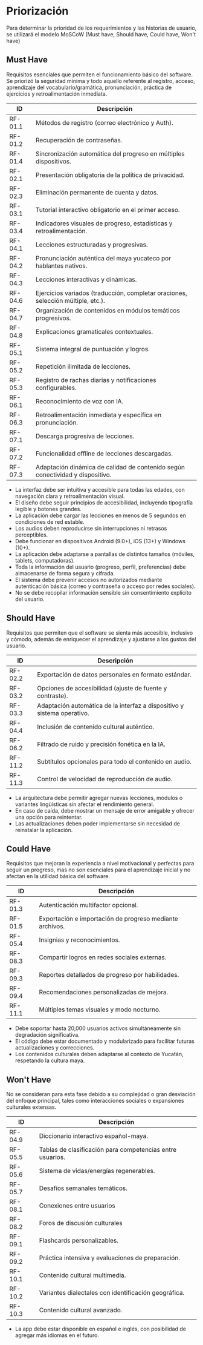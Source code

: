 # Priorización

Para determinar la prioridad de los requerimientos y las historias de usuario, se
utilizará el modelo MoSCoW (Must have, Should have, Could have, Won't have)

## Must Have
Requisitos esenciales que permiten el funcionamiento básico del software. Se
priorizó la seguridad mínima y todo aquello referente al registro, acceso, aprendizaje
del vocabulario/gramática, pronunciación, práctica de ejercicios y retroalimentación
inmediata.

| ID | Descripción |
|----|-------------|
| RF-01.1 | Métodos de registro (correo electrónico y Auth). |
| RF-01.2 | Recuperación de contraseñas. |
| RF-01.4 | Sincronización automática del progreso en múltiples dispositivos. |
| RF-02.1 | Presentación obligatoria de la política de privacidad. |
| RF-02.3 | Eliminación permanente de cuenta y datos. |
| RF-03.1 | Tutorial interactivo obligatorio en el primer acceso. |
| RF-03.4 | Indicadores visuales de progreso, estadísticas y retroalimentación. |
| RF-04.1 | Lecciones estructuradas y progresivas. |
| RF-04.2 | Pronunciación auténtica del maya yucateco por hablantes nativos. |
| RF-04.3 | Lecciones interactivas y dinámicas. |
| RF-04.6 | Ejercicios variados (traducción, completar oraciones, selección múltiple, etc.). |
| RF-04.7 | Organización de contenidos en módulos temáticos progresivos. |
| RF-04.8 | Explicaciones gramaticales contextuales. |
| RF-05.1 | Sistema integral de puntuación y logros. |
| RF-05.2 | Repetición ilimitada de lecciones. |
| RF-05.3 | Registro de rachas diarias y notificaciones configurables. |
| RF-06.1 | Reconocimiento de voz con lA. |
| RF-06.3 | Retroalimentación inmediata y específica en pronunciación. |
| RF-07.1 | Descarga progresiva de lecciones. |
| RF-07.2 | Funcionalidad offline de lecciones descargadas. |
| RF-07.3 | Adaptación dinámica de calidad de contenido según conectividad y dispositivo. |
- La interfaz debe ser intuitiva y accesible para todas las edades, con navegación clara y retroalimentación visual.
- El diseño debe seguir principios de accesibilidad, incluyendo tipografía legible y botones grandes.
- La aplicación debe cargar las lecciones en menos de 5 segundos en condiciones de red estable.
- Los audios deben reproducirse sin interrupciones ni retrasos perceptibles.
- Debe funcionar en dispositivos Android (9.0+), iOS (13+) y Windows (10+).
- La aplicación debe adaptarse a pantallas de distintos tamaños (móviles, tablets, computadoras).
- Toda la información del usuario (progreso, perfil, preferencias) debe almacenarse de forma segura y cifrada.
- El sistema debe prevenir accesos no autorizados mediante autenticación básica (correo y contraseña o acceso por redes sociales).
- No se debe recopilar información sensible sin consentimiento explícito del usuario.

## Should Have
Requisitos que permiten que el software se sienta más accesible, inclusivo y
cómodo, además de enriquecer el aprendizaje y ajustarse a los gustos del usuario.

| ID | Descripción |
|----|-------------|
| RF-02.2 | Exportación de datos personales en formato estándar. |
| RF-03.2 | Opciones de accesibilidad (ajuste de fuente y contraste). |
| RF-03.3 | Adaptación automática de la interfaz a dispositivo y sistema operativo. |
| RF-04.4 | Inclusión de contenido cultural auténtico. |
| RF-06.2 | Filtrado de ruido y precisión fonética en la lA. |
| RF-11.2 | Subtítulos opcionales para todo el contenido en audio. |
| RF-11.3 | Control de velocidad de reproducción de audio. |
- La arquitectura debe permitir agregar nuevas lecciones, módulos o variantes lingüísticas sin afectar el rendimiento general.
- En caso de caída, debe mostrar un mensaje de error amigable y ofrecer una opción para reintentar.
- Las actualizaciones deben poder implementarse sin necesidad de reinstalar la aplicación.

## Could Have
Requisitos que mejoran la experiencia a nivel motivacional y perfectas para seguir
un progreso, mas no son esenciales para el aprendizaje inicial y no afectan en la
utilidad básica del software.

| ID | Descripción |
|----|-------------|
| RF-01.3 |  Autenticación multifactor opcional. |
| RF-01.5 |  Exportación e importación de progreso mediante archivos. |
| RF-05.4 |  Insignias y reconocimientos. |
| RF-08.3 |  Compartir logros en redes sociales externas. |
| RF-09.3 |  Reportes detallados de progreso por habilidades. |
| RF-09.4 |  Recomendaciones personalizadas de mejora. |
| RF-11.1 |  Múltiples temas visuales y modo nocturno. |
- Debe soportar hasta 20,000 usuarios activos simultáneamente sin degradación significativa.
- El código debe estar documentado y modularizado para facilitar futuras actualizaciones y correcciones.
- Los contenidos culturales deben adaptarse al contexto de Yucatán, respetando la cultura maya.

## Won't Have
No se consideran para esta fase debido a su complejidad o gran desviación del
enfoque principal, tales como interacciones sociales o expansiones culturales
extensas.

| ID | Descripción |
|----|-------------|
| RF-04.9 | Diccionario interactivo español-maya. |
| RF-05.5 | Tablas de clasificación para competencias entre usuarios. |
| RF-05.6 | Sistema de vidas/energías regenerables. |
| RF-05.7 | Desafíos semanales temáticos. |
| RF-08.1 | Conexiones entre usuarios |
| RF-08.2 | Foros de discusión culturales |
| RF-09.1 | Flashcards personalizables. |
| RF-09.2 | Práctica intensiva y evaluaciones de preparación. |
| RF-10.1 | Contenido cultural multimedia. |
| RF-10.2 | Variantes dialectales con identificación geográfica. |
| RF-10.3 | Contenido cultural avanzado. |
- La app debe estar disponible en español e inglés, con posibilidad de agregar más idiomas en el futuro.
